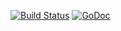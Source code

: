 [![Build Status](https://travis-ci.org/cz-it/magline.svg?branch=master)](https://travis-ci.org/cz-it/magline)
[![GoDoc](https://godoc.org/github.com/cz-it/magline/magknot?status.png)](https://godoc.org/github.com/cz-it/magline/magknot)
